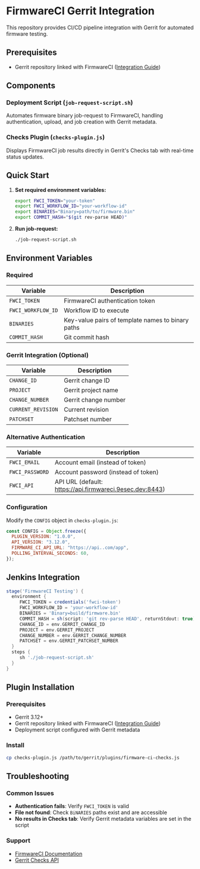 # FirmwareCI Gerrit Integration

This repository provides CI/CD pipeline integration with Gerrit for automated firmware testing.

## Prerequisites

- Gerrit repository linked with FirmwareCI ([Integration Guide](https://docs.firmware-ci.com/usage/1_initial_setup/index.html))


## Components

### Deployment Script (`job-request-script.sh`)

Automates firmware binary job-request to FirmwareCI, handling authentication, upload, and job creation with Gerrit metadata.

### Checks Plugin (`checks-plugin.js`)

Displays FirmwareCI job results directly in Gerrit's Checks tab with real-time status updates.

## Quick Start

1. **Set required environment variables:**

   ```bash
   export FWCI_TOKEN="your-token"
   export FWCI_WORKFLOW_ID="your-workflow-id"
   export BINARIES="Binary=path/to/firmware.bin"
   export COMMIT_HASH="$(git rev-parse HEAD)"
   ```

2. **Run job-request:**

   ```bash
   ./job-request-script.sh
   ```

## Environment Variables

### Required

| Variable           | Description                                   |
| ------------------ | --------------------------------------------- |
| `FWCI_TOKEN`       | FirmwareCI authentication token               |
| `FWCI_WORKFLOW_ID` | Workflow ID to execute                        |
| `BINARIES`         | Key-value pairs of template names to binary paths |
| `COMMIT_HASH`      | Git commit hash                               |

### Gerrit Integration (Optional)

| Variable           | Description                |
| ------------------ | -------------------------- |
| `CHANGE_ID`        | Gerrit change ID           |
| `PROJECT`          | Gerrit project name        |
| `CHANGE_NUMBER`    | Gerrit change number       |
| `CURRENT_REVISION` | Current revision           |
| `PATCHSET`         | Patchset number            |

### Alternative Authentication

| Variable        | Description                                              |
| --------------- | -------------------------------------------------------- |
| `FWCI_EMAIL`    | Account email (instead of token)                         |
| `FWCI_PASSWORD` | Account password (instead of token)                      |
| `FWCI_API`      | API URL (default: <https://api.firmwareci.9esec.dev:8443>) |

### Configuration

Modify the `CONFIG` object in `checks-plugin.js`:

```javascript
const CONFIG = Object.freeze({
  PLUGIN_VERSION: "1.0.0",
  API_VERSION: "3.12.0",
  FIRMWARE_CI_API_URL: "https://api..com/app",
  POLLING_INTERVAL_SECONDS: 60,
});
```

## Jenkins Integration

```groovy
stage('FirmwareCI Testing') {
  environment {
     FWCI_TOKEN = credentials('fwci-token')
     FWCI_WORKFLOW_ID = 'your-workflow-id'
     BINARIES = 'Binary=build/firmware.bin'
     COMMIT_HASH = sh(script: 'git rev-parse HEAD', returnStdout: true).trim()
     CHANGE_ID = env.GERRIT_CHANGE_ID
     PROJECT = env.GERRIT_PROJECT
     CHANGE_NUMBER = env.GERRIT_CHANGE_NUMBER
     PATCHSET = env.GERRIT_PATCHSET_NUMBER
  }
  steps {
     sh './job-request-script.sh'
  }
}
```

## Plugin Installation

### Prerequisites

- Gerrit 3.12+
- Gerrit repository linked with FirmwareCI ([Integration Guide](https://docs.firmware-ci.com/usage/1_initial_setup/index.html#integration-sources))
- Deployment script configured with Gerrit metadata

### Install

```bash
cp checks-plugin.js /path/to/gerrit/plugins/firmware-ci-checks.js
```

## Troubleshooting

### Common Issues

- **Authentication fails**: Verify `FWCI_TOKEN` is valid
- **File not found**: Check `BiNARIES` paths exist and are accessible
- **No results in Checks tab**: Verify Gerrit metadata variables are set in the script

### Support

- [FirmwareCI Documentation](https://docs.firmware-ci.com/)
- [Gerrit Checks API](https://gerrit-review.googlesource.com/Documentation/pg-plugin-checks-api.html)

